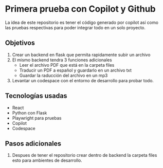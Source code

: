 # Primera prueba con Copilot y Github

La idea de este repositorio es tener el código generado por copilot así como las pruebas respectivas para poder integrar todo en un solo proyecto. 

## Objetivos

1. Crear un backend en flask que permita rapidamente subir un archivo
2. El mismo backend tendra 3 funciones adicionales
    - Leer el archivo PDF que está en la carpeta files
    - Traducir un PDF a español y guardarlo en un archivo txt
    - Guardar la raducción del archivo en un mp3
3. Levantar un codespace con el entorno de desarrollo para probar todo. 

## Tecnologías usadas
- React
- Python con Flask
- Playwright para pruebas
- Copilot
- Codespace 

## Pasos adicionales
1. Despues de tener el repositorio crear dentro de backend la carpeta files esto para ambientes de desarrollo.
